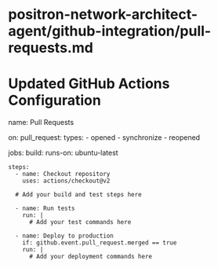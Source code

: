 # positron-network-architect-agent/github-integration/pull-requests.md

# Updated GitHub Actions Configuration

name: Pull Requests

on:
  pull_request:
    types:
      - opened
      - synchronize
      - reopened

jobs:
  build:
    runs-on: ubuntu-latest

    steps:
      - name: Checkout repository
        uses: actions/checkout@v2

      # Add your build and test steps here

      - name: Run tests
        run: |
          # Add your test commands here

      - name: Deploy to production
        if: github.event.pull_request.merged == true
        run: |
          # Add your deployment commands here
